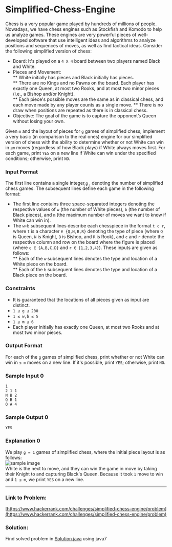 # Simplified-Chess-Engine
     
Chess is a very popular game played by hundreds of millions of people. Nowadays, we have chess engines such as Stockfish and Komodo to help us analyze games. These engines are very powerful pieces of well-developed software that use intelligent ideas and algorithms to analyze positions and sequences of moves, as well as find tactical ideas. Consider the following simplified version of chess:    
* Board: It's played on a `4 X 4` board between two players named Black and White.   
* Pieces and Movement:    
** White initially has  pieces and Black initially has  pieces.  
** There are no Kings and no Pawns on the board. Each player has exactly one Queen, at most two Rooks, and at most two minor pieces (i.e., a Bishop and/or Knight).  
** Each piece's possible moves are the same as in classical chess, and each move made by any player counts as a single move.
** There is no draw when positions are repeated as there is in classical chess.
* Objective: The goal of the game is to capture the opponent’s Queen without losing your own.      
      
Given `m` and the layout of pieces for `g` games of simplified chess, implement a very basic (in comparison to the real ones) engine for our simplified version of chess with the ability to determine whether or not White can win in `≤m` moves (regardless of how Black plays) if White always moves first. For each game, print `YES` on a new line if White can win under the specified conditions; otherwise, print `NO`.  
   
### Input Format   
The first line contains a single integer,`g` , denoting the number of simplified chess games. The subsequent lines define each game in the following format:     
* The first line contains three space-separated integers denoting the respective values of `w` (the number of White pieces), `b` (the number of Black pieces), and `m` (the maximum number of moves we want to know if White can win in).  
* The `w+b` subsequent lines describe each chesspiece in the format `t c r`, where `t` is a character `∈ {Q,N,B,R}` denoting the type of piece (where `Q` is Queen, `N` is Knight, `B` is Bishop, and `R` is Rook), and `c` and `r` denote the respective column and row on the board where the figure is placed (where `c ∈ {A,B,C,D}` and `r ∈ {1,2,3,4}`). These inputs are given as follows:  
** Each of the `w` subsequent lines denotes the type and location of a White piece on the board.  
** Each of the `b` subsequent lines denotes the type and location of a Black piece on the board.
    
### Constraints   
* It is guaranteed that the locations of all pieces given as input are distinct.  
* `1 ≤ g ≤ 200`
* `1 ≤ w,b ≤ 5`
* `1 ≤ m ≤ 6`
* Each player initially has exactly one Queen, at most two Rooks and at most two minor pieces.
    
### Output Format  
For each of the `g` games of simplified chess, print whether or not White can win in `≤ m` moves on a new line. If it's possible, print `YES`; otherwise, print `NO`.   
    
### Sample Input 0
```
1
2 1 1
N B 2
Q B 1
Q A 4
```
       
### Sample Output 0   
```
YES
```
     
### Explanation 0     
We play `g = 1` games of simplified chess, where the initial piece layout is as follows:   
![sample image](https://s3.amazonaws.com/hr-challenge-images/16694/1476120299-2d6819743e-simplified-chess.png)     
White is the next to move, and they can win the game in  move by taking their Knight to  and capturing Black's Queen. Because it took `1` move to win and `1 ≤ m`, we print `YES` on a new line.

- - - -   
### Link to Problem:  
[https://www.hackerrank.com/challenges/simplified-chess-engine/problem](https://www.hackerrank.com/challenges/simplified-chess-engine/problem)       

### Solution:  
Find solved problem in [Solution.java](https://github.com/SubhasisDebsharma/Simplified-Chess-Engine/blob/master/Solution.java) using java7    
